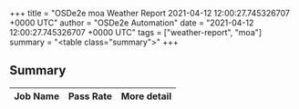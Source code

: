 +++
title = "OSDe2e moa Weather Report 2021-04-12 12:00:27.745326707 +0000 UTC"
author = "OSDe2e Automation"
date = "2021-04-12 12:00:27.745326707 +0000 UTC"
tags = ["weather-report", "moa"]
summary = "<table class=\"summary\"></table>"
+++
## Summary

| Job Name | Pass Rate | More detail |
|----------|-----------|-------------|



